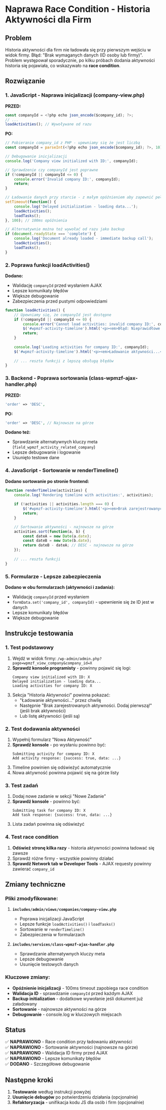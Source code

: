 # Naprawa Race Condition - Historia Aktywności dla Firm

## Problem
Historia aktywności dla firm nie ładowała się przy pierwszym wejściu w widok firmy. Błąd: "Brak wymaganych danych (ID osoby lub firmy)". Problem występował sporadycznie, po kilku próbach dodania aktywności historia się pojawiała, co wskazywało na **race condition**.

## Rozwiązanie

### 1. JavaScript - Naprawa inicjalizacji (company-view.php)

**PRZED:**
```javascript
const companyId = <?php echo json_encode($company_id); ?>;
// ... 
loadActivities(); // Wywoływane od razu
```

**PO:**
```javascript
// Pobieranie company_id z PHP - upewniamy się że jest liczbą
const companyId = parseInt(<?php echo json_encode($company_id); ?>, 10);

// Debugowanie inicjalizacji
console.log('Company view initialized with ID:', companyId);

// Sprawdzenie czy companyId jest poprawne
if (!companyId || companyId <= 0) {
    console.error('Invalid company ID:', companyId);
    return;
}

// Ładowanie danych przy starcie - z małym opóźnieniem aby zapewnić pełną inicjalizację
setTimeout(function() {
    console.log('Delayed initialization - loading data...');
    loadActivities();
    loadTasks();
}, 100); // 100ms opóźnienia

// Alternatywnie można też wywołać od razu jako backup
if (document.readyState === 'complete') {
    console.log('Document already loaded - immediate backup call');
    loadActivities();
    loadTasks();
}
```

### 2. Poprawa funkcji loadActivities()

**Dodano:**
- Walidację `companyId` przed wysłaniem AJAX
- Lepsze komunikaty błędów
- Większe debugowanie
- Zabezpieczenia przed pustymi odpowiedziami

```javascript
function loadActivities() {
    // Upewniamy się, że companyId jest dostępne
    if (!companyId || companyId <= 0) {
        console.error('Cannot load activities: invalid company ID:', companyId);
        $('#wpmzf-activity-timeline').html('<p><em>Błąd: Nieprawidłowe ID firmy.</em></p>');
        return;
    }
    
    console.log('Loading activities for company ID:', companyId);
    $('#wpmzf-activity-timeline').html('<p><em>Ładowanie aktywności...</em></p>');
    
    // ... reszta funkcji z lepszą obsługą błędów
}
```

### 3. Backend - Poprawa sortowania (class-wpmzf-ajax-handler.php)

**PRZED:**
```php
'order' => 'DESC',
```

**PO:**
```php
'order' => 'DESC', // Najnowsze na górze
```

**Dodano też:**
- Sprawdzanie alternatywnych kluczy meta (`field_wpmzf_activity_related_company`)
- Lepsze debugowanie i logowanie
- Usunięto testowe dane

### 4. JavaScript - Sortowanie w renderTimeline()

**Dodano sortowanie po stronie frontend:**
```javascript
function renderTimeline(activities) {
    console.log('Rendering timeline with activities:', activities);
    
    if (!activities || activities.length === 0) {
        $('#wpmzf-activity-timeline').html('<p><em>Brak zarejestrowanych aktywności. Dodaj pierwszą!</em></p>');
        return;
    }

    // Sortowanie aktywności - najnowsze na górze
    activities.sort(function(a, b) {
        const dateA = new Date(a.date);
        const dateB = new Date(b.date);
        return dateB - dateA; // DESC - najnowsze na górze
    });
    
    // ... reszta funkcji
}
```

### 5. Formularze - Lepsze zabezpieczenia

**Dodano w obu formularzach (aktywności i zadania):**
- Walidację `companyId` przed wysłaniem
- `formData.set('company_id', companyId)` - upewnienie się że ID jest w danych
- Lepsze komunikaty błędów
- Większe debugowanie

## Instrukcje testowania

### 1. Test podstawowy
1. Wejdź w widok firmy: `/wp-admin/admin.php?page=wpmzf_view_company&company_id=X`
2. **Sprawdź konsole programisty** - powinny pojawić się logi:
   ```
   Company view initialized with ID: X
   Delayed initialization - loading data...
   Loading activities for company ID: X
   ```
3. Sekcja "Historia Aktywności" powinna pokazać:
   - "Ładowanie aktywności..." przez chwilę
   - Następnie "Brak zarejestrowanych aktywności. Dodaj pierwszą!" (jeśli brak aktywności)
   - Lub listę aktywności (jeśli są)

### 2. Test dodawania aktywności
1. Wypełnij formularz "Nowa Aktywność"
2. **Sprawdź konsole** - po wysłaniu powinno być:
   ```
   Submitting activity for company ID: X
   Add activity response: {success: true, data: ...}
   ```
3. Timeline powinien się odświeżyć automatycznie
4. Nowa aktywność powinna pojawić się na górze listy

### 3. Test zadań
1. Dodaj nowe zadanie w sekcji "Nowe Zadanie"
2. **Sprawdź konsole** - powinno być:
   ```
   Submitting task for company ID: X
   Add task response: {success: true, data: ...}
   ```
3. Lista zadań powinna się odświeżyć

### 4. Test race condition
1. **Odśwież stronę kilka razy** - historia aktywności powinna ładować się zawsze
2. Sprawdź różne firmy - wszystkie powinny działać
3. **Sprawdź Network tab w Developer Tools** - AJAX requesty powinny zawierać `company_id`

## Zmiany techniczne

### Pliki zmodyfikowane:
1. **`includes/admin/views/companies/company-view.php`**
   - Poprawa inicjalizacji JavaScript
   - Lepsze funkcje `loadActivities()` i `loadTasks()`
   - Sortowanie w `renderTimeline()`
   - Zabezpieczenia w formularzach

2. **`includes/services/class-wpmzf-ajax-handler.php`**
   - Sprawdzanie alternatywnych kluczy meta
   - Lepsze debugowanie
   - Usunięcie testowych danych

### Kluczowe zmiany:
- **Opóźnienie inicjalizacji** - 100ms timeout zapobiega race condition
- **Walidacja ID** - sprawdzanie `companyId` przed każdym AJAX
- **Backup initialization** - dodatkowe wywołanie jeśli dokument już załadowany
- **Sortowanie** - najnowsze aktywności na górze
- **Debugowanie** - console.log w kluczowych miejscach

## Status
✅ **NAPRAWIONO** - Race condition przy ładowaniu aktywności  
✅ **NAPRAWIONO** - Sortowanie aktywności (najnowsze na górze)  
✅ **NAPRAWIONO** - Walidacja ID firmy przed AJAX  
✅ **NAPRAWIONO** - Lepsze komunikaty błędów  
✅ **DODANO** - Szczegółowe debugowanie  

## Następne kroki
1. **Testowanie** według instrukcji powyżej
2. **Usunięcie debugów** po potwierdzeniu działania (opcjonalnie)
3. **Refaktoryzacja** - unifikacja kodu JS dla osób i firm (opcjonalnie)
